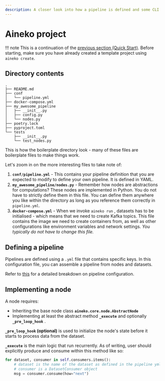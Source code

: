 ```yaml
---
description: A closer look into how a pipeline is defined and some CLI commands
---
```


# Aineko project

!!! note
    This is a continuation of the [previous section (Quick Start)](../quickstart.md). Before starting, make sure you have already created a template project using `aineko create`.

## Directory contents

```
.
├── README.md
├── conf
│   └── pipeline.yml
├── docker-compose.yml
├── my_awesome_pipeline
│   ├── __init__.py
│   ├── config.py
│   └── nodes.py
├── poetry.lock
├── pyproject.toml
└── tests
    ├── __init__.py
    └── test_nodes.py
```

This is how the boilerplate directory look - many of these files are boilerplate files to make things work.

Let's zoom in on the more interesting files to take note of:

1. **`conf/pipeline.yml`** - This contains your pipeline definition that you are expected to modify to define your own pipeline. It is defined in YAML.
2. **`my_awesome_pipeline/nodes.py`** - Remember how nodes are abstractions for computations? These nodes are implemented in Python. You do not have to strictly define them in this file. You can define them anywhere you like within the directory as long as you reference them correctly in `pipeline.yml`.
3. **`docker-compose.yml`** - When we invoke `aineko run` , datasets has to be initialised - which means that we need to create Kafka topics. This file contains the image we need to create containers from, as well as other configurations like environment variables and network settings. _You typically do not have to change this file._

## Defining a pipeline

Pipelines are defined using a `.yml` file that contains specific keys. In this configuration file, you can assemble a pipeline from nodes and datasets.

Refer to [this](./pipeline_configuration.md#defining-a-pipeline) for a detailed breakdown on pipeline configuration.

## Implementing a node

A node requires:

* Inheriting the base node class **`aineko.core.node.AbstractNode`**
* Implementing at least the abstract method **`_execute`** and optionally **`_pre_loop_hook`** .

**`_pre_loop_hook` (optional)** is used to initialize the node's state before it starts to process data from the dataset.

**`_execute`** is the main logic that run recurrently. As of writing, user should explicitly produce and consume within this method like so:

```python
for dataset, consumer in self.consumers.items():
    # dataset is the name of the dataset as defined in the pipeline yml configuration
    # consumer is a DatasetConsumer object
    msg = consumer.consume(how="next")
```
